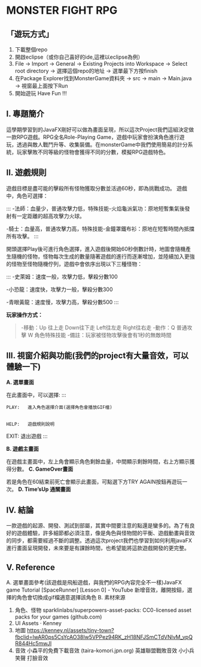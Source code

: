 MONSTER FIGHT RPG
===
「遊玩方式」
---
1. 下載整個repo
2. 開啟eclipse（或你自己喜好的ide,這裡以eclipse為例）
3. File -> Import -> General -> Existing Projects into Workspace -> Select root directory -> 選擇這個repo的地址 -> 選單最下方按finish
4. 在Package Explorer找到MonsterGame資料夾 -> src -> main -> Main.java -> 視窗最上面按下Run
5. 開始遊玩 Have Fun !!!

I.	專題簡介
---
這學期學習到的JavaFX剛好可以做為畫面呈現，所以這次Project我們這組決定做一款RPG遊戲。RPG全名Role-Playing Game，遊戲中玩家會扮演角色進行遊玩，透過與敵人戰鬥升等、收集裝備。在monsterGame中我們使用簡易的計分系統，玩家擊敗不同等級的怪物會獲得不同的分數，模擬RPG遊戲特色。

II.	遊戲規則
---
遊戲目標是盡可能的擊殺所有怪物獲取分數並活過60秒，即為挑戰成功。
遊戲中，角色可選擇：

:::
-法師：血量少，普通攻擊力低，特殊技能-火焰龜派氣功：原地短暫集氣後發射有一定距離的超高攻擊力火球。
  
-騎士：血量高，普通攻擊力高，特殊技能-金鐘罩鐵布衫：原地在短暫時間內抵擋所有攻擊。
:::

  開頭選擇Play後可進行角色選擇，進入遊戲後開始60秒倒數計時，地圖會隨機產生隨機的怪物，怪物每次生成的數量隨著遊戲的進行而逐漸增加，並陸續加入更強的怪物至怪物隨機佇列，遊戲中會依序出現以下三種怪物：
  
:::
-史萊姆：速度一般，攻擊力低，擊殺分數100
   
-小恐龍：速度快，攻擊力一般，擊殺分數300
   
-青眼黃龍：速度慢，攻擊力高，擊殺分數500
:::

**玩家操作方式：**
> -移動：Up 往上走 Down往下走 Left往左走 Right往右走
> -動作：Q 普通攻擊 W 角色特殊技能
> -備註：玩家被怪物攻擊後會有1秒的無敵時間


III.	視窗介紹與功能(我們的project有大量音效，可以體驗一下)
---
**A.	選單畫面**
 
在此畫面中，可以選擇:
:::

	PLAY:	進入角色選擇介面(選擇角色會播放GIF檔)
	 

	HELP:	遊戲規則說明
	 

EXIT: 退出遊戲 
:::


**B.	遊戲主畫面**
 
在遊戲主畫面中，左上角會顯示角色剩餘血量，中間顯示剩餘時間，右上方顯示獲得分數。
**C.	GameOver畫面**
 
若是角色在60結束前死亡會顯示此畫面，可點選下方TRY AGAIN按鈕再遊玩一次。
**D.	Time’sUp 通關畫面**
 


IV.	結論
---
一款遊戲的起源、開發、測試到部屬，其實中間要注意的點還是蠻多的。為了有良好的遊戲體驗，許多細節都必須注意，像是角色與怪物間的平衡、遊戲動畫與音效的同步，都需要經過不斷的調整。透過這次project我們也學習到如何利用javaFX進行畫面呈現開發，未來要是有課餘時間，也希望能將這款遊戲開發的更完整。

V.	Reference
---

A.	選單畫面參考(該遊戲是飛船遊戲，與我們的RPG內容完全不一樣)JavaFX game Tutorial [SpaceRunner] [Lesson 0] - YouTube
新增音效，離開按鈕，選擇的角色會切換成gif檔適意選擇該角色
B.	素材來源
1.	角色、怪物
sparklinlabs/superpowers-asset-packs: CC0-licensed asset packs for your games (github.com)
2.	UI
Assets · Kenney
3.	地圖
https://kenney.nl/assets/tiny-town?fbclid=IwAR0ps5CsYcAO38Iw5VPPez94RK_zH18NFJSmCTdVNlvM_vpQR844Hc5mwJI
4.	音效
小森平的免費下載音效 (taira-komori.jpn.org)
英雄聯盟戰敗音效
小小兵笑聲
打臉音效
